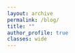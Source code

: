 ```yaml
---
layout: archive
permalink: /blog/
title: ""
author_profile: true
classes: wide
---
```





